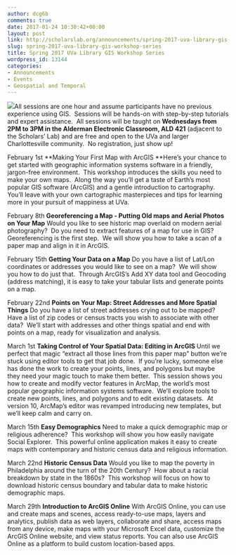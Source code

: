 ```yaml
---
author: dcg6b
comments: true
date: 2017-01-24 10:30:42+00:00
layout: post
link: http://scholarslab.org/announcements/spring-2017-uva-library-gis-workshop-series/
slug: spring-2017-uva-library-gis-workshop-series
title: Spring 2017 UVa Library GIS Workshop Series
wordpress_id: 13144
categories:
- Announcements
- Events
- Geospatial and Temporal
---
```


![](http://coloradogeologicalsurvey.org/wp-content/uploads/2013/07/gis_data.jpg)All sessions are one hour and assume participants have no previous experience using GIS.  Sessions will be hands-on with step-by-step tutorials and expert assistance.  All sessions will be taught on **Wednesdays from 2PM to 3PM in the Alderman Electronic Classroom, ALD 421** (adjacent to the Scholars’ Lab) and are free and open to the UVa and larger Charlottesville community.  No registration, just show up!

February 1st
**Making Your First Map with ArcGIS
**Here’s your chance to get started with geographic information systems software in a friendly, jargon-free environment.  This workshop introduces the skills you need to make your own maps.  Along the way you’ll get a taste of Earth’s most popular GIS software (ArcGIS) and a gentle introduction to cartography. You’ll leave with your own cartographic masterpieces and tips for learning more in your pursuit of mappiness at UVa.

February 8th
**Georeferencing a Map - Putting Old maps and Aerial Photos on Your Map**
Would you like to see historic map overlaid on modern aerial photography?  Do you need to extract features of a map for use in GIS?  Georeferencing is the first step.  We will show you how to take a scan of a paper map and align in it in ArcGIS.

February 15th
**Getting Your Data on a Map**
Do you have a list of Lat/Lon coordinates or addresses you would like to see on a map?  We will show you how to do just that.  Through ArcGIS’s Add XY data tool and Geocoding (address matching), it is easy to take your tabular lists and generate points on a map.

February 22nd
**Points on Your Map: Street Addresses and More Spatial Things**
Do you have a list of street addresses crying out to be mapped?  Have a list of zip codes or census tracts you wish to associate with other data?  We’ll start with addresses and other things spatial and end with points on a map, ready for visualization and analysis.

March 1st
**Taking Control of Your Spatial Data: Editing in ArcGIS**
Until we perfect that magic “extract all those lines from this paper map” button we’re stuck using editor tools to get that job done.  If you’re lucky, someone else has done the work to create your points, lines, and polygons but maybe they need your magic touch to make them better.  This session shows you how to create and modify vector features in ArcMap, the world’s most popular geographic information systems software.  We’ll explore tools to create new points, lines, and polygons and to edit existing datasets.  At version 10, ArcMap’s editor was revamped introducing new templates, but we’ll keep calm and carry on.

March 15th
**Easy Demographics**
Need to make a quick demographic map or religious adherence?  This workshop will show you how easily navigate Social Explorer.  This powerful online application makes it easy to create maps with contemporary and historic census data and religious information.

March 22nd
**Historic Census Data**
Would you like to map the poverty in Philadelphia around the turn of the 20th Century?  How about a racial breakdown by state in the 1860s?  This workshop will focus on how to download historic census boundary and tabular data to make historic demographic maps.

March 29th
**Introduction to ArcGIS Online**
With ArcGIS Online, you can use and create maps and scenes, access ready-to-use maps, layers and analytics, publish data as web layers, collaborate and share, access maps from any device, make maps with your Microsoft Excel data, customize the ArcGIS Online website, and view status reports. You can also use ArcGIS Online as a platform to build custom location-based apps.
